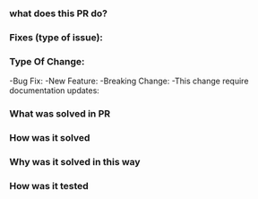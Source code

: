 ### what does this PR do?

### Fixes (type of issue):

### Type Of Change:

-Bug Fix:
-New Feature:
-Breaking Change:
-This change require documentation updates:

### What was solved in PR


### How was it solved


### Why was it solved in this way


### How was it tested